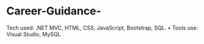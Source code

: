 # Career-Guidance-
Tech used: .NET MVC, HTML, CSS, JavaScript, Bootstrap, SQL.  • Tools use: Visual Studio, MySQL
